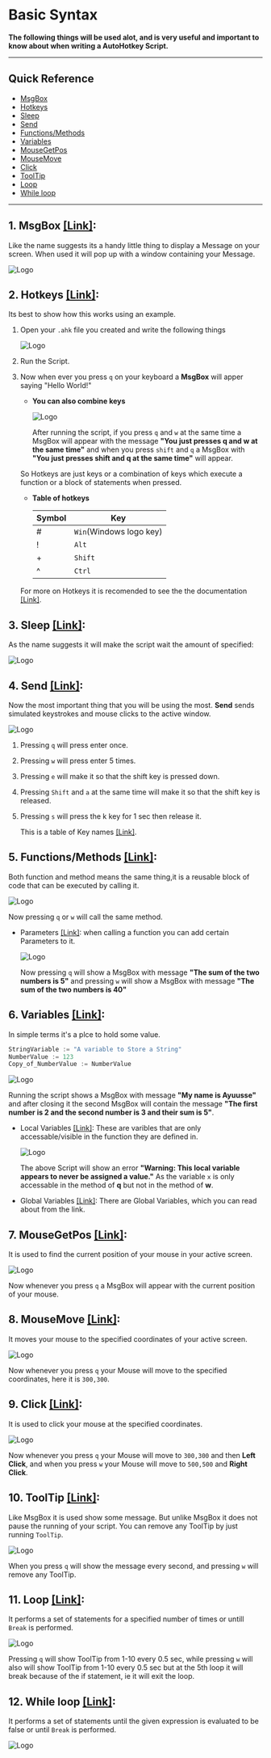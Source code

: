 # Basic Syntax
**The following things will be used alot, and is very useful and important to know about when writing a AutoHotkey Script.**

---
## Quick Reference
* [MsgBox](#1-msgbox-link)
* [Hotkeys](#2-hotkeys-link)
* [Sleep](#3-sleep-link)
* [Send](#4-send-link)
* [Functions/Methods](#5-functions/methods-link)
* [Variables](#6-variables-link)
* [MouseGetPos](#7-mousegetpos-link)
* [MouseMove](#8-mousemove-link)
* [Click](#9-click-link)
* [ToolTip](#10-tooltip-link)
* [Loop](#11-loop-link)
* [While loop](#12-while-loop-link)

----

## **1. MsgBox** [[Link]](https://www.autohotkey.com/docs/v2/lib/MsgBox.htm):
Like the name suggests its a handy little thing to display a Message on your screen. When used it will pop up with a window containing your Message.

![Logo](Images/MsgBox_example.png)

## **2. Hotkeys** [[Link]](https://www.autohotkey.com/docs/v2/Hotkeys.htm):
Its best to show how this works using an example.

1. Open your `.ahk` file you created and write the following things
        
    ![Logo](Images/Hello_World.png)
        
2. Run the Script.
3. Now when ever you press `q` on your keyboard a **MsgBox** will apper saying "Hello World!"

     * **You can also combine keys**

        ![Logo](Images/key_Combinations.png)

        After running the script, if you press `q` and `w` at the same time a MsgBox will appear with the message **"You just presses q and w at the same time"** and when you press `shift` and `q` a MsgBox with **"You just presses shift and q at the same time"** will appear. 
         
    So Hotkeys are just keys or a combination of keys which execute a function or a block of statements when pressed.

    * **Table of hotkeys**

        | Symbol    | Key   |
        | -------   | ----  | 
        |#          |     `Win`(Windows logo key)  |
        |!           |     `Alt`  | 
        |+           |      `Shift` | 
        |^           |     `Ctrl`  |

    For more on Hotkeys it is recomended to see the the documentation  [[Link]](https://www.autohotkey.com/docs/v2/Hotkeys.htm).
    
## **3. Sleep** [[Link]](https://www.autohotkey.com/docs/v2/lib/Sleep.htm):
As the name suggests it will make the script wait the amount of specified:

![Logo](Images/Sleep_example.png)

## **4. Send** [[Link]](https://www.autohotkey.com/docs/v2/howto/SendKeys.htm):
Now the most important thing that you will be using the most.
**Send** sends simulated keystrokes and mouse clicks to the active window.

![Logo](Images/SendKeys.png)

1. Pressing `q` will press enter once.
2. Pressing `w` will press enter 5 times.
3. Pressing `e` will make it so that the shift key is pressed down.
4. Pressing `Shift` and `a` at the same time will make it so that the shift key is released.
5. Pressing `s` will press the k key for 1 sec then release it.

    This is a table of Key names [[Link]](https://www.autohotkey.com/docs/v2/lib/Send.htm#keynames).

## **5. Functions/Methods** [[Link]](https://www.autohotkey.com/docs/v2/Variables.htm): 
Both function and method means the same thing,it is a reusable block of code that can be executed by calling it.

![Logo](Images/fns_1.png)

 Now pressing `q` or `w` will call the same method.

 * Parameters [[Link]](https://www.autohotkey.com/docs/v2/Functions.htm#param): when calling a function you can add certain Parameters to it.

    ![Logo](Images/fns_2.png)
    
    Now pressing `q` will show a MsgBox with message **"The sum of the two numbers is 5"**  and pressing `w` will show a MsgBox with message **"The sum of the two numbers is 40"**


## **6. Variables** [[Link]](https://www.autohotkey.com/docs/v2/Variables.htm): 
In simple terms it's a plce to hold some value.
``` Python
StringVariable := "A variable to Store a String"
NumberValue := 123
Copy_of_NumberValue := NumberValue
```
![Logo](Images/Variable_eg.png)

Running the script shows a MsgBox with message **"My name is Ayuusse"** and after closing it the second MsgBox will contain the message **"The first number is 2 and the second number is 3 and their sum is 5"**.

* Local Variables [[Link]](https://www.autohotkey.com/docs/v2/Functions.htm#Local): These are varibles that are only accessable/visible in the function they are defined in.

    ![Logo](Images/Local_Var.png)

    The above Script will show an error **"Warning: This local variable appears to never be assigned a value."** As the variable `x` is only accessable in the method of **q** but not in the method of **w**.

* Global Variables [[Link]](https://www.autohotkey.com/docs/v2/Functions.htm#Global): There are Global Variables, which you can read about from the link.

## **7. MouseGetPos** [[Link]](https://www.autohotkey.com/docs/v2/lib/MouseGetPos.htm): 
It is used to find the current position of your mouse in your active screen.

![Logo](Images/Mouse_getPos.png)

Now whenever you press `q` a MsgBox will appear with the current position of your mouse.

## **8. MouseMove** [[Link]](https://www.autohotkey.com/docs/v2/lib/MouseMove.htm): 
It moves your mouse to the specified coordinates of your active screen.

![Logo](Images/Mouse_Move.png)

Now whenever you press `q` your Mouse will move to the specified coordinates, here it is `300,300`.

## **9. Click** [[Link]](https://www.autohotkey.com/docs/v2/lib/Click.htm):
It is used to click your mouse at the specified coordinates.

![Logo](Images/Click.png)

Now whenever you press `q` your Mouse will move to `300,300` and then **Left Click**, and when you press `w` your Mouse will move to `500,500` and **Right Click**.

## **10. ToolTip** [[Link]](https://www.autohotkey.com/docs/v2/lib/ToolTip.htm): 
Like MsgBox it is used show some message. But unlike MsgBox it does not pause the running of your script. You can remove any ToolTip by just running `ToolTip`.
    
![Logo](Images/ToolTip1.png)

When you press `q` will show the message every second, and pressing `w` will remove any ToolTip.  

## **11. Loop** [[Link]](https://www.autohotkey.com/docs/v2/lib/Loop.htm): 
It performs a set of statements for a specified number of times or untill `Break` is performed.

![Logo](Images/Loop.png)

Pressing `q` will show ToolTip from 1-10 every 0.5 sec, while pressing `w` will also will show ToolTip from 1-10 every 0.5 sec but at the 5th loop it will break because of the if statement, ie it will exit the loop. 

## **12. While loop** [[Link]](https://www.autohotkey.com/docs/v2/lib/While.htm): 
It performs a set of statements until the given expression is evaluated to be false or until `Break` is performed.

![Logo](Images/Loop.png)
